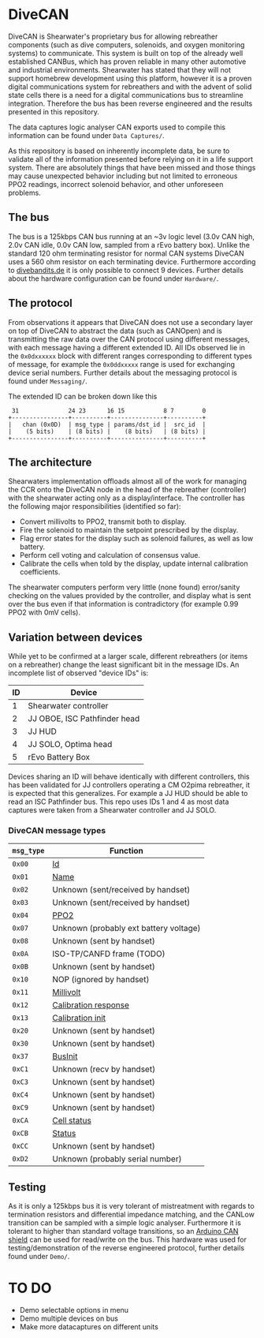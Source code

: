 # DiveCAN
DiveCAN is Shearwater's proprietary bus for allowing rebreather components (such as dive computers, solenoids, and oxygen monitoring systems) to communicate. This system is built on top of the already well established CANBus, which has proven reliable in many other automotive and industrial environments. Shearwater has stated that they will not support homebrew development using this platform, however it is a proven digital communications system for rebreathers and with the advent of solid state cells there is a need for a digital communications bus to streamline integration. Therefore the bus has been reverse engineered and the results presented in this repository.

The data captures logic analyser CAN exports used to compile this information can be found under `Data Captures/`.

As this repository is based on inherently incomplete data, be sure to validate all of the information presented before relying on it in a life support system. There are absolutely things that have been missed and those things may cause unexpected behavior including but not limited to erroneous PPO2 readings, incorrect solenoid behavior, and other unforeseen problems.

## The bus
The bus is a 125kbps CAN bus running at an ~3v logic level (3.0v CAN high, 2.0v CAN idle, 0.0v CAN low, sampled from a rEvo battery box). Unlike the standard 120 ohm terminating resistor for normal CAN systems DiveCAN uses a 560 ohm resistor on each terminating device. Furthermore according to [divebandits.de](https://www.divebandits.de/en/training/iart/rebreather/bus-systems/70-rebreather-with-a-bus-part-2.html) it is only possible to connect 9 devices. Further details about the hardware configuration can be found under `Hardware/`.

## The protocol
From observations it appears that DiveCAN does not use a secondary layer on top of DiveCAN to abstract the data (such as CANOpen) and is transmitting the raw data over the CAN protocol using different messages, with each message having a different extended ID. All IDs observed lie in the `0x0dxxxxxx` block with different ranges corresponding to different types of message, for example the `0x0ddxxxxx` range is used for exchanging device serial numbers. Further details about the messaging protocol is found under `Messaging/`.

The extended ID can be broken down like this
```
 31              24 23      16 15           8 7        0
+----------------+----------+---------------+----------+
|   chan (0x0D)  | msg_type | params/dst_id |  src_id  |
|    (5 bits)    | (8 bits) |    (8 bits)   | (8 bits) |
+----------------+----------+---------------+----------+
```


## The architecture
Shearwaters implementation offloads almost all of the work for managing the CCR onto the DiveCAN node in the head of the rebreather (controller) with the shearwater acting only as a display/interface. The controller has the following major responsibilities (identified so far):
- Convert millivolts to PPO2, transmit both to display.
- Fire the solenoid to maintain the setpoint prescribed by the display.
- Flag error states for the display such as solenoid failures, as well as low battery.
- Perform cell voting and calculation of consensus value.
- Calibrate the cells when told by the display, update internal calibration coefficients.

The shearwater computers perform very little (none found) error/sanity checking on the values provided by the controller, and display what is sent over the bus even if that information is contradictory (for example 0.99 PPO2 with 0mV cells).

## Variation between devices
While yet to be confirmed at a larger scale, different rebreathers (or items on a rebreather) change the least significant bit in the message IDs. An incomplete list of observed "device IDs" is:

| ID            | Device         |
| ------------- | -------------  |
| 1             | Shearwater controller |
| 2             | JJ OBOE, ISC Pathfinder head |
| 3             | JJ HUD |
| 4             | JJ SOLO, Optima head  |
| 5             | rEvo Battery Box  |

Devices sharing an ID will behave identically with different controllers, this has been validated for JJ controllers operating a CM O2pima rebreather, it is expected that this generalizes. For example a JJ HUD should be able to read an ISC Pathfinder bus. This repo uses IDs 1 and 4 as most data captures were taken from a Shearwater controller and JJ SOLO.

### DiveCAN message types

| `msg_type` | Function                                             |
|------------|------------------------------------------------------|
| `0x00`     | [Id](Messaging/Device%20Metadata.md#id)              |
| `0x01`     | [Name](Messaging/Device%20Metadata.md#name)          |
| `0x02`     | Unknown (sent/received by handset)                   |
| `0x03`     | Unknown (sent/received by handset)                   |
| `0x04`     | [PPO2](Messaging/PPO2.md#ppo2)                       |
| `0x07`     | Unknown (probably ext battery voltage)               |
| `0x08`     | Unknown (sent by handset)                            |
| `0x0A`     | ISO-TP/CANFD frame (TODO)                            |
| `0x0B`     | Unknown (sent by handset)                            |
| `0x10`     | NOP (ignored by handset)                             |
| `0x11`     | [Millivolt](Messaging/PPO2.md#millivolts)            |
| `0x12`     | [Calibration response](Messaging/Calibration.md#calibration-response) |
| `0x13`     | [Calibration init](Messaging/Calibration.md#calibration-init) |
| `0x20`     | Unknown (sent by handset)                            |
| `0x30`     | Unknown (sent by handset)                            |
| `0x37`     | [BusInit](Messaging/Device%20Metadata.md#bus-init)   |
| `0xC1`     | Unknown (recv by handset)                            |
| `0xC3`     | Unknown (sent by handset)                            |
| `0xC4`     | Unknown (sent by handset)                            |
| `0xC9`     | Unknown (sent by handset)                            |
| `0xCA`     | [Cell status](Messaging/PPO2.md#cell-status)         |
| `0xCB`     | [Status](Messaging/Device%20Metadata.md#status)      |
| `0xCC`     | Unknown (sent by handset)                            |
| `0xD2`     | Unknown (probably serial number)                     |

## Testing
As it is only a 125kbps bus it is very tolerant of mistreatment with regards to termination resistors and differential impedance matching, and the CANLow transition can be sampled with a simple logic analyser. Furthermore it is tolerant to higher than standard voltage transitions, so an [Arduino CAN shield](https://www.keyestudio.com/2019new-keyestudio-can-bus-shield-mcp2551-chip-with-sd-socket-for-arduino-uno-r3-p0543.html) can be used for read/write on the bus. This hardware was used for testing/demonstration of the reverse engineered protocol, further details found under `Demo/`.


# TO DO
- Demo selectable options in menu
- Demo multiple devices on bus
- Make more datacaptures on different units
